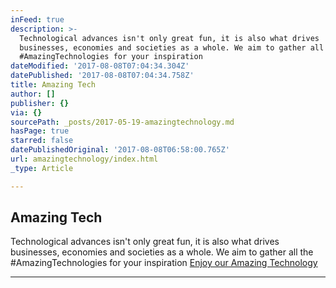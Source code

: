 ```yaml
---
inFeed: true
description: >-
  Technological advances isn't only great fun, it is also what drives
  businesses, economies and societies as a whole. We aim to gather all the
  #AmazingTechnologies for your inspiration
dateModified: '2017-08-08T07:04:34.304Z'
datePublished: '2017-08-08T07:04:34.758Z'
title: Amazing Tech
author: []
publisher: {}
via: {}
sourcePath: _posts/2017-05-19-amazingtechnology.md
hasPage: true
starred: false
datePublishedOriginal: '2017-08-08T06:58:00.765Z'
url: amazingtechnology/index.html
_type: Article

---
```

## Amazing Tech

Technological advances isn't only great fun, it is also what drives businesses, economies and societies as a whole. We aim to gather all the \#AmazingTechnologies for your inspiration
[Enjoy our Amazing Technology][0]

---



[0]: http://amazingtech.only-amazing.com/